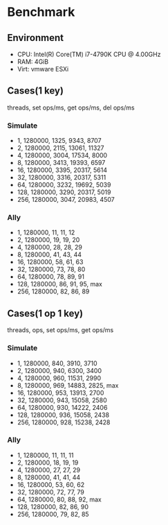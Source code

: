 # Benchmark

## Environment

* CPU: Intel(R) Core(TM) i7-4790K CPU @ 4.00GHz
* RAM: 4GiB
* Virt: vmware ESXi

## Cases(1 key)

threads, set ops/ms, get ops/ms, del ops/ms

### Simulate

*   1, 1280000, 1325, 9343,  8707
*   2, 1280000, 2115, 13061, 11327
*   4, 1280000, 3004, 17534, 8000
*   8, 1280000, 3413, 19393, 6597
*  16, 1280000, 3395, 20317, 5614
*  32, 1280000, 3316, 20317, 5311
*  64, 1280000, 3232, 19692, 5039
* 128, 1280000, 3290, 20317, 5019
* 256, 1280000, 3047, 20983, 4507

### Ally

*   1, 1280000, 11, 11, 12
*   2, 1280000, 19, 19, 20
*   4, 1280000, 28, 28, 29
*   8, 1280000, 41, 43, 44
*  16, 1280000, 58, 61, 63
*  32, 1280000, 73, 78, 80
*  64, 1280000, 78, 89, 91
* 128, 1280000, 86, 91, 95, max
* 256, 1280000, 82, 86, 89

## Cases(1 op 1 key)

threads, ops, set ops/ms, get ops/ms

### Simulate

*   1, 1280000, 840, 3910,  3710
*   2, 1280000, 940, 6300,  3400
*   4, 1280000, 960, 11531, 2990
*   8, 1280000, 969, 14883, 2825, max
*  16, 1280000, 953, 13913, 2700
*  32, 1280000, 943, 15058, 2580
*  64, 1280000, 930, 14222, 2406
* 128, 1280000, 936, 15058, 2438
* 256, 1280000, 928, 15238, 2428

### Ally

*   1, 1280000, 11, 11, 11
*   2, 1280000, 18, 19, 19
*   4, 1280000, 27, 27, 29
*   8, 1280000, 41, 41, 44
*  16, 1280000, 53, 60, 62
*  32, 1280000, 72, 77, 79
*  64, 1280000, 80, 88, 92, max
* 128, 1280000, 82, 86, 90
* 256, 1280000, 79, 82, 85

